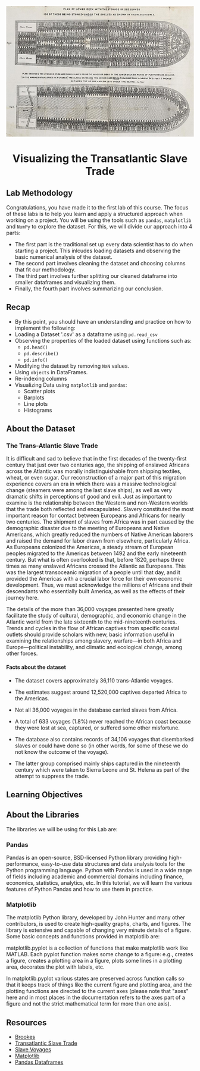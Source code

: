 <div align="center"> <img src="assets/ship.jpg"> </div>

# <div align="center">Visualizing the Transatlantic Slave Trade</div>

## Lab Methodology
Congratulations, you have made it to the first lab of this course. The focus of these labs is to help you learn and apply a structured approach when working on a project. You will be using the tools such as ```pandas```, ```matplotlib``` and ```NumPy``` to explore the dataset. 
For this, we will divide our approach into 4 parts:
- The first part is the traditional set up every data scientist has to do when starting a project. This inlcudes loading datasets and observing the basic numerical analysis of the dataset. 
- The second part involves cleaning the dataset and choosing columns that fit our methodology.
- The third part involves further splitting our cleaned dataframe into smaller dataframes and visualizing them.
- Finally, the fourth part involves summarizing our conclusion.

## Recap
- By this point, you should have an understanding and practice on how to implement the following:
- Loading a Dataset '.csv' as a dataframe using ```pd.read_csv```
- Observing the properties of the loaded dataset using functions such as:
    - ```pd.head()```
    - ```pd.describe()```
    - ```pd.info()```
- Modifying the dataset by removing ```NaN``` values.
- Using ```objects``` in DataFrames.
- Re-indexing columns
- Visualizing Data using ```matplotlib``` and ```pandas```:
    - Scatter plots
    - Barplots
    - Line plots
    - Histograms

## About the Dataset

### The Trans-Atlantic Slave Trade

It is difficult and sad to believe that in the first decades of the twenty-first century that just over two centuries ago, the shipping of enslaved Africans across the Atlantic was morally indistinguishable from shipping textiles, wheat, or even sugar. Our reconstruction of a major part of this migration experience covers an era in which there was a massive technological change (steamers were among the last slave ships), as well as very dramatic shifts in perceptions of good and evil. Just as important to examine is the relationship between the Western and non-Western worlds that the trade both reflected and encapsulated. Slavery constituted the most important reason for contact between Europeans and Africans for nearly two centuries. The shipment of slaves from Africa was in part caused by the demographic disaster due to the meeting of Europeans and Native Americans, which greatly reduced the numbers of Native American laborers and raised the demand for labor drawn from elsewhere, particularly Africa. As Europeans colonized the Americas, a steady stream of European peoples migrated to the Americas between 1492 and the early nineteenth century. But what is often overlooked is that, before 1820, perhaps three times as many enslaved Africans crossed the Atlantic as Europeans. This was the largest transoceanic migration of a people until that day, and it provided the Americas with a crucial labor force for their own economic development. Thus, we must acknowledge the millions of Africans and their descendants who essentially built America, as well as the effects of their journey here.

The details of the more than 36,000 voyages presented here greatly facilitate the study of cultural, demographic, and economic change in the Atlantic world from the late sixteenth to the mid-nineteenth centuries. Trends and cycles in the flow of African captives from specific coastal outlets should provide scholars with new, basic information useful in examining the relationships among slavery, warfare—in both Africa and Europe—political instability, and climatic and ecological change, among other forces.

#### Facts about the dataset

- The dataset covers approximately 36,110 trans-Atlantic voyages.
- The estimates suggest around 12,520,000 captives departed Africa to the Americas. 

- Not all 36,000 voyages in the database carried slaves from Africa.
- A total of 633 voyages (1.8%) never reached the African coast because they were lost at sea, captured, or suffered some other misfortune. 
- The database also contains records of 34,106 voyages that disembarked slaves or could have done so (in other words, for some of these we do not know the outcome of the voyage).
- The latter group comprised mainly ships captured in the nineteenth century which were taken to Sierra Leone and St. Helena as part of the attempt to suppress the trade. 

## Learning Objectives

## About the Libraries
The libraries we will be using for this Lab are:

### Pandas
Pandas is an open-source, BSD-licensed Python library providing high-performance, easy-to-use data structures and data analysis tools for the Python programming language. Python with Pandas is used in a wide range of fields including academic and commercial domains including finance, economics, statistics, analytics, etc. In this tutorial, we will learn the various features of Python Pandas and how to use them in practice.

### Matplotlib
The matplotlib Python library, developed by John Hunter and many other contributors, is used to create high-quality graphs, charts, and figures. The library is extensive and capable of changing very minute details of a figure. Some basic concepts and functions provided in matplotlib are:

matplotlib.pyplot is a collection of functions that make matplotlib work like MATLAB. Each pyplot function makes some change to a figure: e.g., creates a figure, creates a plotting area in a figure, plots some lines in a plotting area, decorates the plot with labels, etc.

In matplotlib.pyplot various states are preserved across function calls so that it keeps track of things like the current figure and plotting area, and the plotting functions are directed to the current axes (please note that "axes" here and in most places in the documentation refers to the axes part of a figure and not the strict mathematical term for more than one axis).




## Resources

- [Brookes](https://en.wikipedia.org/wiki/Brookes_(ship))
- [Transatlantic Slave Trade](https://www.britannica.com/topic/transatlantic-slave-trade)
- [Slave Voyages](https://www.slavevoyages.org/)
- [Matplotlib](https://matplotlib.org/3.3.1/tutorials/index.html)
- [Pandas Dataframes](https://pandas.pydata.org/docs/reference/frame.html)


